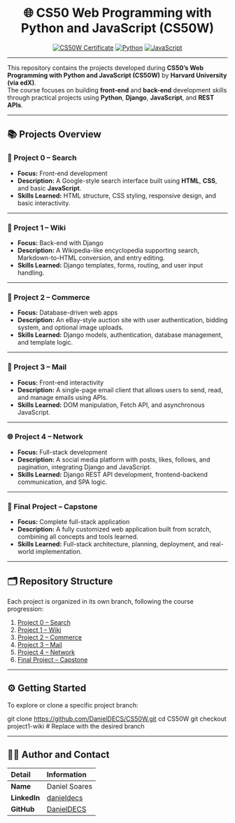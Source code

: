 <div align="center">

# 🌐 CS50 Web Programming with Python and JavaScript (CS50W)

[![CS50W Certificate](https://img.shields.io/badge/edX-Certificate-blue?style=for-the-badge&logo=edx)](https://courses.edx.org/certificates/b30ce04ec40042868484bfdde954d0c0)
[![Python](https://img.shields.io/badge/Python-Django-green?style=for-the-badge&logo=python)](https://www.python.org/)
[![JavaScript](https://img.shields.io/badge/Frontend-JavaScript-yellow?style=for-the-badge&logo=javascript)](https://developer.mozilla.org/en-US/docs/Web/JavaScript)

</div>

---

This repository contains the projects developed during **CS50’s Web Programming with Python and JavaScript (CS50W)** by **Harvard University (via edX)**.  
The course focuses on building **front-end** and **back-end** development skills through practical projects using **Python**, **Django**, **JavaScript**, and **REST APIs**.

---

## 📚 Projects Overview

### 🧭 Project 0 – Search
- **Focus:** Front-end development  
- **Description:** A Google-style search interface built using **HTML**, **CSS**, and basic **JavaScript**.  
- **Skills Learned:** HTML structure, CSS styling, responsive design, and basic interactivity.

---

### 📘 Project 1 – Wiki
- **Focus:** Back-end with Django  
- **Description:** A Wikipedia-like encyclopedia supporting search, Markdown-to-HTML conversion, and entry editing.  
- **Skills Learned:** Django templates, forms, routing, and user input handling.

---

### 🛒 Project 2 – Commerce
- **Focus:** Database-driven web apps  
- **Description:** An eBay-style auction site with user authentication, bidding system, and optional image uploads.  
- **Skills Learned:** Django models, authentication, database management, and template logic.

---

### 📧 Project 3 – Mail
- **Focus:** Front-end interactivity  
- **Description:** A single-page email client that allows users to send, read, and manage emails using APIs.  
- **Skills Learned:** DOM manipulation, Fetch API, and asynchronous JavaScript.

---

### 🌐 Project 4 – Network
- **Focus:** Full-stack development  
- **Description:** A social media platform with posts, likes, follows, and pagination, integrating Django and JavaScript.  
- **Skills Learned:** Django REST API development, frontend-backend communication, and SPA logic.

---

### 🚀 Final Project – Capstone
- **Focus:** Complete full-stack application  
- **Description:** A fully customized web application built from scratch, combining all concepts and tools learned.  
- **Skills Learned:** Full-stack architecture, planning, deployment, and real-world implementation.

---

## 🗂️ Repository Structure

Each project is organized in its own branch, following the course progression:

1. [Project 0 – Search](https://github.com/DanielDECS/CS50WebProgramming/tree/project0-search)
2. [Project 1 – Wiki](https://github.com/DanielDECS/CS50WebProgramming/tree/project1-wiki)
3. [Project 2 – Commerce](https://github.com/DanielDECS/CS50WebProgramming/tree/project2-commerce)
4. [Project 3 – Mail](https://github.com/DanielDECS/CS50WebProgramming/tree/project3-mail)
5. [Project 4 – Network](https://github.com/DanielDECS/CS50WebProgramming/tree/project4-network)
6. [Final Project – Capstone](https://github.com/DanielDECS/CS50WebProgramming/tree/final-capstone)

---

## ⚙️ Getting Started

To explore or clone a specific project branch:

git clone https://github.com/DanielDECS/CS50W.git
cd CS50W
git checkout project1-wiki  # Replace with the desired branch

---

## 👨‍💻 Author and Contact

| Detail | Information |
| :--- | :--- |
| **Name** | Daniel Soares |
| **LinkedIn** | [danieldecs](https://www.linkedin.com/in/danieldecs) |
| **GitHub** | [DanielDECS](https://github.com/DanielDECS) |




